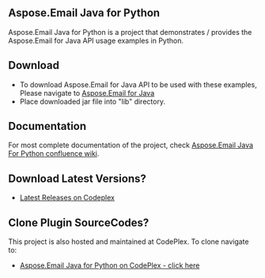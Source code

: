 ## Aspose.Email Java for Python

Aspose.Email Java for Python is a project that demonstrates / provides the Aspose.Email for Java API usage examples in Python.

## Download

* To download Aspose.Email for Java API to be used with these examples, Please navigate to [Aspose.Email for Java](http://www.aspose.com/downloads/email-family/java) 
* Place downloaded jar file into "lib" directory. 

## Documentation

For most complete documentation of the project, check [Aspose.Email Java For Python confluence wiki](http://www.aspose.com/docs/display/emailjava/Aspose.Email+Java+For+Python).

## Download Latest Versions?

* [Latest Releases on Codeplex](http://asposeemailjavapython.codeplex.com/releasesce)

## Clone Plugin SourceCodes?

This project is also hosted and maintained at CodePlex. To clone navigate to:

* [Aspose.Email Java for Python on CodePlex - click here](https://asposeemailjavapython.codeplex.com/SourceControl/latest)